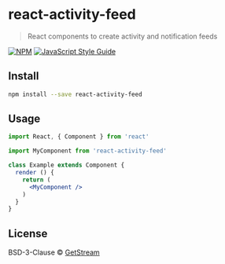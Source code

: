# react-activity-feed

> React components to create activity and notification feeds

[![NPM](https://img.shields.io/npm/v/react-activity-feed.svg)](https://www.npmjs.com/package/react-activity-feed) [![JavaScript Style Guide](https://img.shields.io/badge/code_style-standard-brightgreen.svg)](https://standardjs.com)

## Install

```bash
npm install --save react-activity-feed
```

## Usage

```jsx
import React, { Component } from 'react'

import MyComponent from 'react-activity-feed'

class Example extends Component {
  render () {
    return (
      <MyComponent />
    )
  }
}
```

## License

BSD-3-Clause © [GetStream](https://github.com/GetStream)
